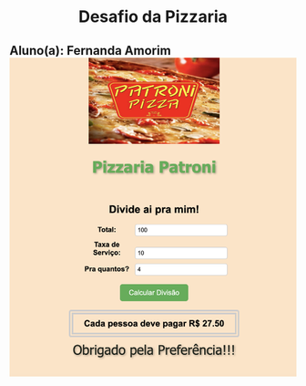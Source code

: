 <h1 align="center"> Desafio da Pizzaria </h1>

<h2>Aluno(a): Fernanda Amorim</h>

  <img src= "site.png">